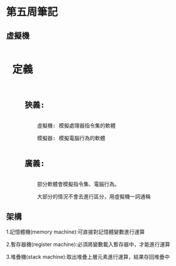 <!DOCTYPE html>
<html>
<head>
</head>
<body>
<h1>第五周筆記</h1>
<h2>虛擬機</h2>
<pre><h1> 定義</h1></pre>
<pre><h2>    狹義:</h2></pre>
<pre>          虛擬機: 模擬處理器指令集的軟體</pre>
<pre>          模擬器: 模擬電腦行為的軟體</pre>
<pre><h2>    廣義:</h2></pre>
<pre>          部分軟體會模擬指令集、電腦行為。</pre>
<pre>          大部分的情況不會去進行區分，用虛擬機一詞通稱</pre>
<h2>架構</h2>
<p>1.記憶體機(memory machine):可直接對記憶體變數進行運算</p>
<p>2.暫存器機(register machine):必須將變數載入暫存器中，才能進行運算</p>
<p>3.堆疊機(stack machine):取出堆疊上層元素進行運算，結果存回堆疊中</p>


</body>
</html>
